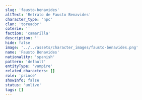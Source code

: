 ```yaml
---
slug: 'fausto-benavides'
altText: 'Retrato de Fausto Benavides'
character_type: 'npc'
clan: 'toreador'
coterie: ''
faction: 'camarilla'
description: ''
hide: false
image: '../../assets/character_images/fausto-benavides.png'
name: 'Fausto Benavides'
nationality: 'spanish'
pattern: 'default'
entityType: 'vampire'
related_characters: []
role: 'prince'
showInfo: false
status: 'unlive'
tags: []
---
```

